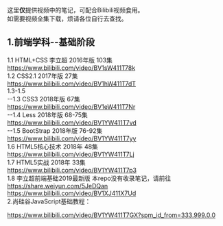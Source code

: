 这里**仅**提供视频中的笔记，可配合Bilibili视频食用。  
如需要视频全集下载，烦请各位自行去查找。

## 1.前端学科--基础阶段
1.1 HTML+CSS 李立超 2016年版 103集  
	https://www.bilibili.com/video/BV1sW411T78k  
1.2 CSS2.1  2017年版 27集  
       https://www.bilibili.com/video/BV1hW411T7dT  
1.3-1.5  
  --1.3 CSS3  2018年版 67集  
	https://www.bilibili.com/video/BV1eW411T7Nr  
  --1.4 Less  2018年版 68-75集  
	https://www.bilibili.com/video/BV1YW411T7vd  
  --1.5 BootStrap 2018年版 76-92集  
	https://www.bilibili.com/video/BV1YW411T7yy  
1.6 HTML5核心技术 2018年 48集  
	https://www.bilibili.com/video/BV1YW411T7Lj  
1.7 HTML5实战 2018年 33集  
	https://www.bilibili.com/video/BV1YW411T7p3  
1.8 李立超前端基础2019最新版 本repo没有收录笔记，请前往 https://share.weiyun.com/5JeDQan    
	https://www.bilibili.com/video/BV1XJ411X7Ud   
2.尚硅谷JavaScript基础教程：

https://www.bilibili.com/video/BV1YW411T7GX?spm_id_from=333.999.0.0